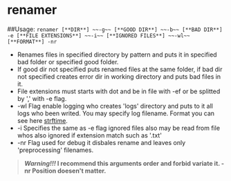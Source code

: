 # renamer
##Usage:
`renamer [**DIR**] ~~-g~~ [**GOOD DIR**] ~~-b~~ [**BAD DIR**] -e [**FILE EXTENSIONS**] ~~-i~~ [**IGNORED FILES**] ~~-wl~~ [**FORMAT**] -nr`
- Renames files in specified directory by pattern and puts it in specified bad folder or specified good folder.
- If good dir not specified puts renamed files at the same folder, if bad dir not specified creates error dir in working directory and puts bad files in it.
- File extensions must starts with dot and be in file with -ef or be splitted by ',' with -e flag.
- -wl Flag enable logging who creates 'logs' directory and puts to it all logs who been writed. You may specify log filename. Format you can see here [strftime](http://www.cplusplus.com/reference/ctime/strftime/).
- -i Specifies the same as -e flag ignored files also may be read from file whos also ignored if extension match such as '.txt'
- -nr Flag used for debug it disbales rename and leaves only 'preprocessing' filenames.
> **_Warning!!!_ I recommend this arguments order and forbid variate it. -nr Position doesen't matter.**
